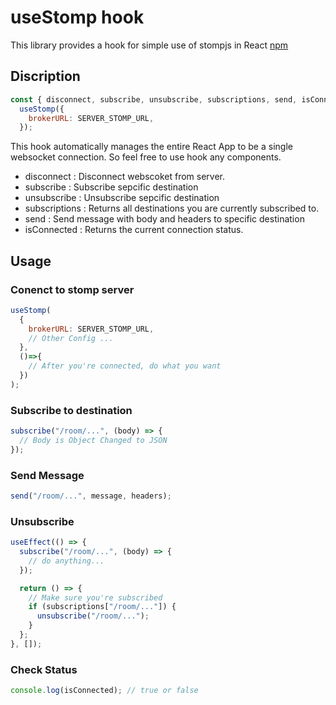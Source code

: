# useStomp hook

This library provides a hook for simple use of stompjs in React [npm](https://www.npmjs.com/package/usestomp-hook)

## Discription

```js
const { disconnect, subscribe, unsubscribe, subscriptions, send, isConnected } =
  useStomp({
    brokerURL: SERVER_STOMP_URL,
  });
```

This hook automatically manages the entire React App to be a single websocket connection. So feel free to use hook any components.

- disconnect : Disconnect webscoket from server.
- subscribe : Subscribe sepcific destination
- unsubscribe : Unsubscribe sepcific destination
- subscriptions : Returns all destinations you are currently subscribed to.
- send : Send message with body and headers to specific destination
- isConnected : Returns the current connection status.

## Usage

### Conenct to stomp server

```js
useStomp(
  {
    brokerURL: SERVER_STOMP_URL,
    // Other Config ...
  },
  ()=>{
    // After you're connected, do what you want
  })
);
```

### Subscribe to destination

```js
subscribe("/room/...", (body) => {
  // Body is Object Changed to JSON
});
```

### Send Message

```js
send("/room/...", message, headers);
```

### Unsubscribe

```js
useEffect(() => {
  subscribe("/room/...", (body) => {
    // do anything...
  });

  return () => {
    // Make sure you're subscribed
    if (subscriptions["/room/..."]) {
      unsubscribe("/room/...");
    }
  };
}, []);
```

### Check Status

```js
console.log(isConnected); // true or false
```

